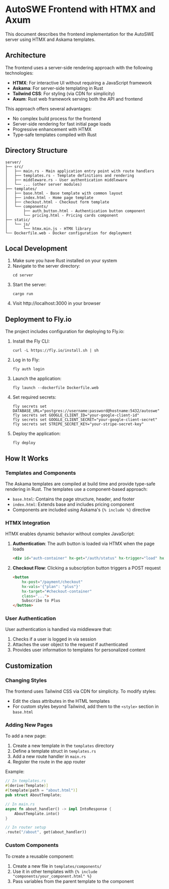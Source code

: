 # AutoSWE Frontend with HTMX and Axum

This document describes the frontend implementation for the AutoSWE server using HTMX and Askama templates.

## Architecture

The frontend uses a server-side rendering approach with the following technologies:

- **HTMX**: For interactive UI without requiring a JavaScript framework
- **Askama**: For server-side templating in Rust
- **Tailwind CSS**: For styling (via CDN for simplicity)
- **Axum**: Rust web framework serving both the API and frontend

This approach offers several advantages:

- No complex build process for the frontend
- Server-side rendering for fast initial page loads
- Progressive enhancement with HTMX
- Type-safe templates compiled with Rust

## Directory Structure

```
server/
├── src/
│   ├── main.rs - Main application entry point with route handlers
│   ├── templates.rs - Template definitions and rendering
│   ├── middleware.rs - User authentication middleware
│   └── ... (other server modules)
├── templates/
│   ├── base.html - Base template with common layout
│   ├── index.html - Home page template
│   ├── checkout.html - Checkout form template
│   └── components/
│       ├── auth_button.html - Authentication button component
│       └── pricing.html - Pricing cards component
├── static/
│   └── js/
│       └── htmx.min.js - HTMX library
└── Dockerfile.web - Docker configuration for deployment
```

## Local Development

1. Make sure you have Rust installed on your system
2. Navigate to the server directory:
   ```
   cd server
   ```
3. Start the server:
   ```
   cargo run
   ```
4. Visit http://localhost:3000 in your browser

## Deployment to Fly.io

The project includes configuration for deploying to Fly.io:

1. Install the Fly CLI:
   ```
   curl -L https://fly.io/install.sh | sh
   ```

2. Log in to Fly:
   ```
   fly auth login
   ```

3. Launch the application:
   ```
   fly launch --dockerfile Dockerfile.web
   ```

4. Set required secrets:
   ```
   fly secrets set DATABASE_URL="postgres://username:password@hostname:5432/autoswe"
   fly secrets set GOOGLE_CLIENT_ID="your-google-client-id"
   fly secrets set GOOGLE_CLIENT_SECRET="your-google-client-secret"
   fly secrets set STRIPE_SECRET_KEY="your-stripe-secret-key"
   ```

5. Deploy the application:
   ```
   fly deploy
   ```

## How It Works

### Templates and Components

The Askama templates are compiled at build time and provide type-safe rendering in Rust. The templates use a component-based approach:

- `base.html`: Contains the page structure, header, and footer
- `index.html`: Extends base and includes pricing component
- Components are included using Askama's `{% include %}` directive

### HTMX Integration

HTMX enables dynamic behavior without complex JavaScript:

1. **Authentication**: The auth button is loaded via HTMX when the page loads
   ```html
   <div id="auth-container" hx-get="/auth/status" hx-trigger="load" hx-swap="innerHTML">
   ```

2. **Checkout Flow**: Clicking a subscription button triggers a POST request
   ```html
   <button
       hx-post="/payment/checkout"
       hx-vals='{"plan": "plus"}'
       hx-target="#checkout-container"
       class="...">
       Subscribe to Plus
   </button>
   ```

### User Authentication

User authentication is handled via middleware that:

1. Checks if a user is logged in via session
2. Attaches the user object to the request if authenticated
3. Provides user information to templates for personalized content

## Customization

### Changing Styles

The frontend uses Tailwind CSS via CDN for simplicity. To modify styles:

- Edit the class attributes in the HTML templates
- For custom styles beyond Tailwind, add them to the `<style>` section in `base.html`

### Adding New Pages

To add a new page:

1. Create a new template in the `templates` directory
2. Define a template struct in `templates.rs`
3. Add a new route handler in `main.rs`
4. Register the route in the app router

Example:

```rust
// In templates.rs
#[derive(Template)]
#[template(path = "about.html")]
pub struct AboutTemplate;

// In main.rs
async fn about_handler() -> impl IntoResponse {
    AboutTemplate.into()
}

// In router setup
.route("/about", get(about_handler))
```

### Custom Components

To create a reusable component:

1. Create a new file in `templates/components/`
2. Use it in other templates with `{% include "components/your_component.html" %}`
3. Pass variables from the parent template to the component